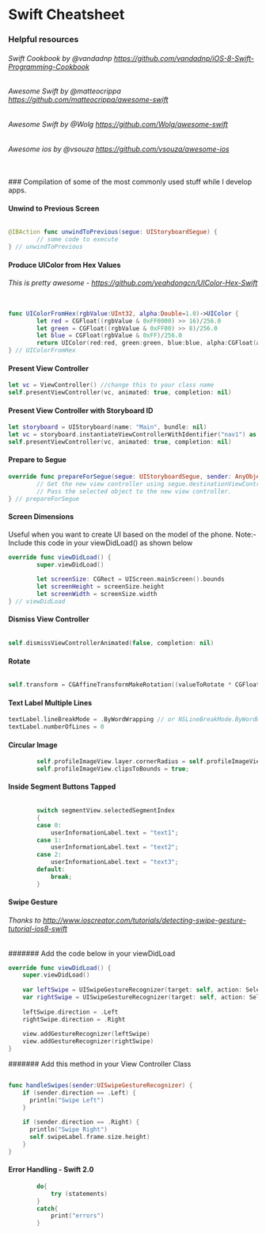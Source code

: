 # Swift Cheatsheet

### Helpful resources
###### Swift Cookbook by @vandadnp https://github.com/vandadnp/iOS-8-Swift-Programming-Cookbook
###### Awesome Swift by @matteocrippa https://github.com/matteocrippa/awesome-swift
###### Awesome Swift by @Wolg https://github.com/Wolg/awesome-swift
###### Awesome ios by @vsouza https://github.com/vsouza/awesome-ios
<br>
### Compilation of some of the most commonly used stuff while I develop apps.

#### Unwind to Previous Screen
```Swift

@IBAction func unwindToPrevious(segue: UIStoryboardSegue) {
        // some code to execute
} // unwindToPrevious

```

#### Produce UIColor from Hex Values

###### This is pretty awesome - https://github.com/yeahdongcn/UIColor-Hex-Swift

```Swift

func UIColorFromHex(rgbValue:UInt32, alpha:Double=1.0)->UIColor {
        let red = CGFloat((rgbValue & 0xFF0000) >> 16)/256.0
        let green = CGFloat((rgbValue & 0xFF00) >> 8)/256.0
        let blue = CGFloat(rgbValue & 0xFF)/256.0
        return UIColor(red:red, green:green, blue:blue, alpha:CGFloat(alpha))
} // UIColorFromHex
```

#### Present View Controller

```Swift
let vc = ViewController() //change this to your class name
self.presentViewController(vc, animated: true, completion: nil)
```

#### Present View Controller with Storyboard ID

```Swift 
let storyboard = UIStoryboard(name: "Main", bundle: nil)
let vc = storyboard.instantiateViewControllerWithIdentifier("nav1") as! CustomNavigationVC
self.presentViewController(vc, animated: true, completion: nil)
```

#### Prepare to Segue

```Swift
override func prepareForSegue(segue: UIStoryboardSegue, sender: AnyObject?) {
        // Get the new view controller using segue.destinationViewController.
        // Pass the selected object to the new view controller.
} // prepareForSegue
```

#### Screen Dimensions

Useful when you want to create UI based on the model of the phone.
Note:- Include this code in your viewDidLoad() as shown below

```Swift
override func viewDidLoad() {
        super.viewDidLoad()
        
        let screenSize: CGRect = UIScreen.mainScreen().bounds
        let screenHeight = screenSize.height
        let screenWidth = screenSize.width
} // viewDidLoad

```

#### Dismiss View Controller

```Swift

self.dismissViewControllerAnimated(false, completion: nil)

```

#### Rotate

```Swift

self.transform = CGAffineTransformMakeRotation((valueToRotate * CGFloat(M_PI)) / 180.0)

```

#### Text Label Multiple Lines

```Swift
textLabel.lineBreakMode = .ByWordWrapping // or NSLineBreakMode.ByWordWrapping
textLabel.numberOfLines = 0 
```

#### Circular Image

```Swift
        self.profileImageView.layer.cornerRadius = self.profileImageView.frame.size.width / 2;
        self.profileImageView.clipsToBounds = true;
```

#### Inside Segment Buttons Tapped

```Swift

        switch segmentView.selectedSegmentIndex
        {
        case 0:
            userInformationLabel.text = "text1";
        case 1:
            userInformationLabel.text = "text2";
        case 2:
            userInformationLabel.text = "text3";
        default:
            break; 
        }
```

#### Swipe Gesture

###### Thanks to http://www.ioscreator.com/tutorials/detecting-swipe-gesture-tutorial-ios8-swift

####### Add the code below in your viewDidLoad
```Swift 
override func viewDidLoad() {
    super.viewDidLoad()
    
    var leftSwipe = UISwipeGestureRecognizer(target: self, action: Selector("handleSwipes:"))
    var rightSwipe = UISwipeGestureRecognizer(target: self, action: Selector("handleSwipes:"))
    
    leftSwipe.direction = .Left
    rightSwipe.direction = .Right
    
    view.addGestureRecognizer(leftSwipe)
    view.addGestureRecognizer(rightSwipe)
}

```

####### Add this method in your View Controller Class
```Swift

func handleSwipes(sender:UISwipeGestureRecognizer) {
    if (sender.direction == .Left) {
      println("Swipe Left")
    }
    
    if (sender.direction == .Right) {
      println("Swipe Right")
      self.swipeLabel.frame.size.height)
    }
}
```
#### Error Handling - Swift 2.0
```Swift
        do{
            try (statements)
        }
        catch{
            print("errors")
        }
```
